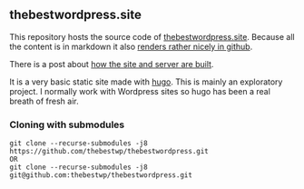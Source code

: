 ## thebestwordpress.site

This repository hosts the source code of [thebestwordpress.site](https://thebestwordpress.site/posts/about/).
Because all the content is in markdown it also [renders rather nicely in github](https://github.com/thebestwp/thebestwordpress/blob/main/content/posts/about.md).

There is a post about [how the site and server are built](https://thebestwordpress.site/posts/hugo/).

It is a very basic static site made with [hugo](https://gohugo.io).
This is mainly an exploratory project.
I normally work with Wordpress sites so hugo has been a real breath of fresh air.

### Cloning with submodules
```
git clone --recurse-submodules -j8 https://github.com/thebestwp/thebestwordpress.git
OR
git clone --recurse-submodules -j8 git@github.com:thebestwp/thebestwordpress.git
```
